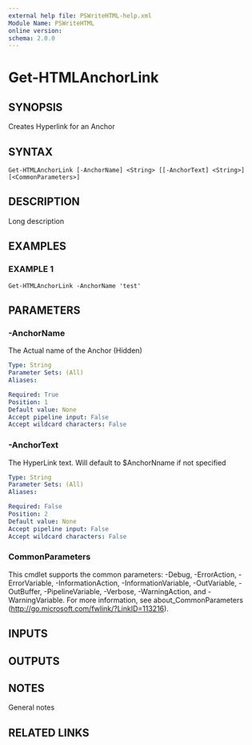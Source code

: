```yaml
---
external help file: PSWriteHTML-help.xml
Module Name: PSWriteHTML
online version:
schema: 2.0.0
---
```


# Get-HTMLAnchorLink

## SYNOPSIS
Creates Hyperlink for an Anchor

## SYNTAX

```
Get-HTMLAnchorLink [-AnchorName] <String> [[-AnchorText] <String>] [<CommonParameters>]
```

## DESCRIPTION
Long description

## EXAMPLES

### EXAMPLE 1
```
Get-HTMLAnchorLink -AnchorName 'test'
```

## PARAMETERS

### -AnchorName
The Actual name of the Anchor (Hidden)

```yaml
Type: String
Parameter Sets: (All)
Aliases:

Required: True
Position: 1
Default value: None
Accept pipeline input: False
Accept wildcard characters: False
```

### -AnchorText
The HyperLink text. 
Will default to $AnchorNname if not specified

```yaml
Type: String
Parameter Sets: (All)
Aliases:

Required: False
Position: 2
Default value: None
Accept pipeline input: False
Accept wildcard characters: False
```

### CommonParameters
This cmdlet supports the common parameters: -Debug, -ErrorAction, -ErrorVariable, -InformationAction, -InformationVariable, -OutVariable, -OutBuffer, -PipelineVariable, -Verbose, -WarningAction, and -WarningVariable. For more information, see about_CommonParameters (http://go.microsoft.com/fwlink/?LinkID=113216).

## INPUTS

## OUTPUTS

## NOTES
General notes

## RELATED LINKS
